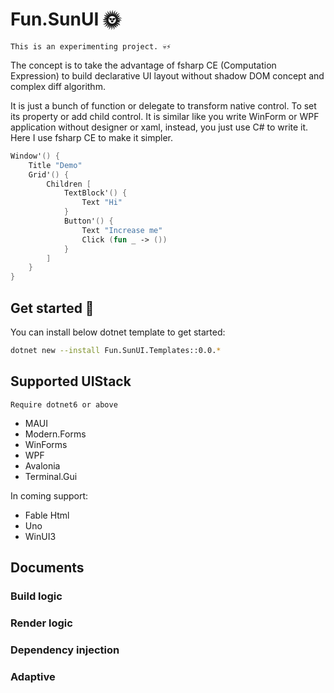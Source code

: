 # Fun.SunUI 🌞

    This is an experimenting project. 💀⚡

The concept is to take the advantage of fsharp CE (Computation Expression) to build declarative UI layout without shadow DOM concept and complex diff algorithm. 

It is just a bunch of function or delegate to transform native control. To set its property or add child control. It is similar like you write WinForm or WPF application without designer or xaml, instead, you just use C# to write it. Here I use fsharp CE to make it simpler.


```fsharp
Window'() {
    Title "Demo"
    Grid'() {
        Children [
            TextBlock'() {
                Text "Hi"
            }
            Button'() {
                Text "Increase me"
                Click (fun _ -> ())
            }
        ]
    }
}
```


## Get started 🚀

You can install below dotnet template to get started:

```bash
dotnet new --install Fun.SunUI.Templates::0.0.*
```

## Supported UIStack

    Require dotnet6 or above

- MAUI
- Modern.Forms
- WinForms
- WPF
- Avalonia
- Terminal.Gui

In coming support:

- Fable Html
- Uno
- WinUI3


## Documents

### Build logic
### Render logic
### Dependency injection
### Adaptive
